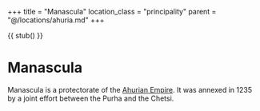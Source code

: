 +++
title = "Manascula"
location_class = "principality"
parent = "@/locations/ahuria.md"
+++

{{ stub() }}

# Manascula

Manascula is a protectorate of the [Ahurian Empire](@/locations/ahuria.md). It
was annexed in 1235 by a joint effort between the Purha and the Chetsi.